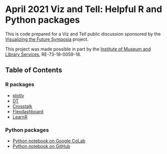 # April 2021 Viz and Tell: Helpful R and Python packages

This is code prepared for a Viz and Tell public discussion sponsored by the [Visualizing the Future Symposia](https://visualizingthefuture.github.io/) project.

This project was made possible in part by the [Institute of Museum and Library Services](https://www.imls.gov/), RE-73-18-0059-18.

## Table of Contents

### R packages
* [plotly](Plotly.html)
* [DT](DT.html)
* [Crosstalk](Crosstalk.html)
* [Flexdashboard](FlexDashboard.html)
* [LearnR](LearnR-Tutorial/SampleLesson.html)


### Python packages
* [Python notebook on Google CoLab](https://colab.research.google.com/drive/1phbzyW4QE0EYSUiaPGU9bPGqcmjxBiPf?usp=sharing)
* [Python notebook on GitHub](https://github.com/amzoss/Apr2021VizTell/blob/main/VizAndTellPython.ipynb)